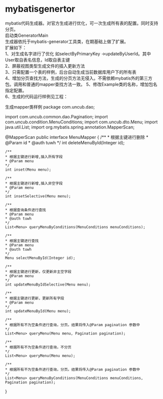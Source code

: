 # mybatisgenertor
mybatis代码生成器。对官方生成进行优化，可一次生成所有表的配置。同时支持分页。<br>
启动类GeneratorMain<br>
生成器依托于mybatis-generator工具类，在期基础上做了扩展。<br>
扩展如下：<br>
1、对生成名字进行了优化 如selectByPrimaryKey ->updateByUserId。其中User取自表名信息，Id取自表主键<br>
2、屏蔽视图类型生成文件的插入更新方法<br>
3、只需配置一个表的样例，后台自动生成当前数据库用户下的所有表<br>
4、增加分页查找方法，生成的分页方法无侵入。不需依赖mybatis外的第三方包。调用和普通的mapper查找方法一致。
5、修改Example类的名称，增加包名指定配置。<br>
6、生成的代码运行样例见工程： <br>

生成mapper类样例
package com.uncub.dao;

import com.uncub.common.dao.Pagination;
import com.uncub.condition.MenuConditions;
import com.uncub.dto.Menu;
import java.util.List;
import org.mybatis.spring.annotation.MapperScan;

@MapperScan
public interface MenuMapper {
    /**
    * 根据主键进行删除
    * @Param id
    * @auth tuwh
    */
    int deleteMenuById(Integer id);

    /**
    * 根据主键进行新增,插入所有字段
    * @Param menu
    */
    int inset(Menu menu);

    /**
    * 根据主键进行新增,插入非空字段
    * @Param menu
    */
    int insetSelective(Menu menu);

    /**
    * 根据查询条件进行查找
    * @Param menu
    * @auth tuwh
    */
    List<Menu> queryMenuByConditions(MenuConditions menuConditions);

    /**
    * 根据主键进行查找
    * @Param menu
    * @auth tuwh
    */
    Menu selectMenuById(Integer id);

    /**
    * 根据主键进行更新，仅更新非主空字段
    * @Param menu
    */
    int updateMenuByIdSelective(Menu menu);

    /**
    * 根据主键进行更新，更新所有字段
    * @Param menu
    */
    int updateMenuById(Menu menu);

    /**
    * 根据所有不为空条件进行查询，分页。结果将传入@Param pagination 参数中
    */
    List<Menu> queryMenu(Menu menu, Pagination pagination);

    /**
    * 根据所有不为空条件进行查询，不分页
    */
    List<Menu> queryMenu(Menu menu);

    /**
    * 根据所有不为空条件进行查询，分页。结果将传入@Param pagination 参数中
    */
    List<Menu> queryMenuByConditions(MenuConditions menuConditions, Pagination pagination);
}
